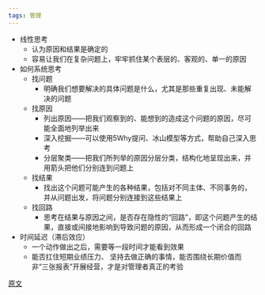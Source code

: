 ```yaml
---
tags: 管理
---
```


* 线性思考
  * 认为原因和结果是确定的
  * 容易让我们在复杂问题上，牢牢抓住某个表层的、客观的、单一的原因
* 如何系统思考
  * 找问题
    * 明确我们想要解决的具体问题是什么，尤其是那些重复出现、未能解决的问题
  * 找原因
    * 列出原因——把我们观察到的、能想到的造成这个问题的原因，尽可能全面地列举出来
    * 深入挖掘——可以使用5Why提问、冰山模型等方式，帮助自己深入思考
    * 分层聚类——把我们所列举的原因分层分类，结构化地呈现出来，并用箭头把他们分别连到问题上
  * 找结果
    * 找出这个问题可能产生的各种结果，包括对不同主体、不同事务的，并从问题出发，将问题分别连接到这些结果上
  * 找回路
    * 思考在结果与原因之间，是否存在隐性的“回路”，即这个问题产生的结果，直接或间接地影响到导致问题的原因，从而形成一个闭合的回路
* 时间延迟（滞后效应）
  * 一个动作做出之后，需要等一段时间才能看到效果
  * 能否扛住短期业绩压力、 <hu>坚持去做正确的事情</hu>，能否<hu>围绕长期价值</hu>而非“三张报表”开展经营，才是对管理者真正的考验

[原文](https://mp.weixin.qq.com/s/8KpNDsZl1zLsGNNw-M0tDA)

